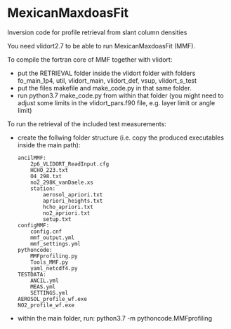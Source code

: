 # MexicanMaxdoasFit
Inversion code for profile retrieval from slant column densities

You need vlidort2.7 to be able to run MexicanMaxdoasFit (MMF). 

To compile the fortran core of MMF together with vlidort:
  * put the RETRIEVAL folder inside the vlidort folder with folders fo_main_1p4, util, vlidort_main, vlidort_def, vsup, vlidort_s_test
  * put the files makefile and make_code.py in that same folder.
  * run python3.7 make_code.py from within that folder
    (you might need to adjust some limits in the vlidort_pars.f90 file, e.g. layer limit or angle limit)

To run the retrieval of the included test measurements:
  * create the follwing folder structure (i.e. copy the produced executables inside the main path):
      ```
      ancilMMF:
          2p6_VLIDORT_ReadInput.cfg
          HCHO_223.txt
          O4_298.txt
          no2_298K_vanDaele.xs
          station:
              aerosol_apriori.txt
              apriori_heights.txt
              hcho_apriori.txt
              no2_apriori.txt
              setup.txt
      configMMF:
          config.cnf
          mmf_output.yml
          mmf_settings.yml
      pythoncode:
          MMFprofiling.py
          Tools_MMF.py
          yaml_netcdf4.py
      TESTDATA:
          ANCIL.yml
          MEAS.yml
          SETTINGS.yml
      AEROSOL_profile_wf.exe
      NO2_profile_wf.exe
      ```
  * within the main folder, run: python3.7 -m pythoncode.MMFprofiling



   
